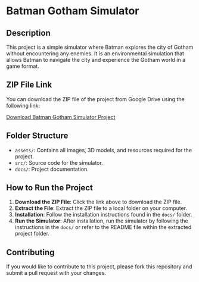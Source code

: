 # Batman Gotham Simulator

## Description
This project is a simple simulator where Batman explores the city of Gotham without encountering any enemies. It is an environmental simulation that allows Batman to navigate the city and experience the Gotham world in a game format.

## ZIP File Link
You can download the ZIP file of the project from Google Drive using the following link:

[Download Batman Gotham Simulator Project](https://drive.google.com/file/d/1oMPPm48765DCUhbGH0nLRDbDwiCLt7og/view?usp=sharing)

## Folder Structure
- `assets/`: Contains all images, 3D models, and resources required for the project.
- `src/`: Source code for the simulator.
- `docs/`: Project documentation.

## How to Run the Project
1. **Download the ZIP File**: Click the link above to download the ZIP file.
2. **Extract the File**: Extract the ZIP file to a local folder on your computer.
3. **Installation**: Follow the installation instructions found in the `docs/` folder.
4. **Run the Simulator**: After installation, run the simulator by following the instructions in the `docs/` or refer to the README file within the extracted project folder.

## Contributing
If you would like to contribute to this project, please fork this repository and submit a pull request with your changes.
